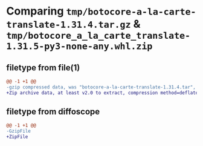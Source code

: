# Comparing `tmp/botocore-a-la-carte-translate-1.31.4.tar.gz` & `tmp/botocore_a_la_carte_translate-1.31.5-py3-none-any.whl.zip`

## filetype from file(1)

```diff
@@ -1 +1 @@
-gzip compressed data, was "botocore-a-la-carte-translate-1.31.4.tar", last modified: Tue Jul 18 01:55:37 2023, max compression
+Zip archive data, at least v2.0 to extract, compression method=deflate
```

## filetype from diffoscope

```diff
@@ -1 +1 @@
-GzipFile
+ZipFile
```

